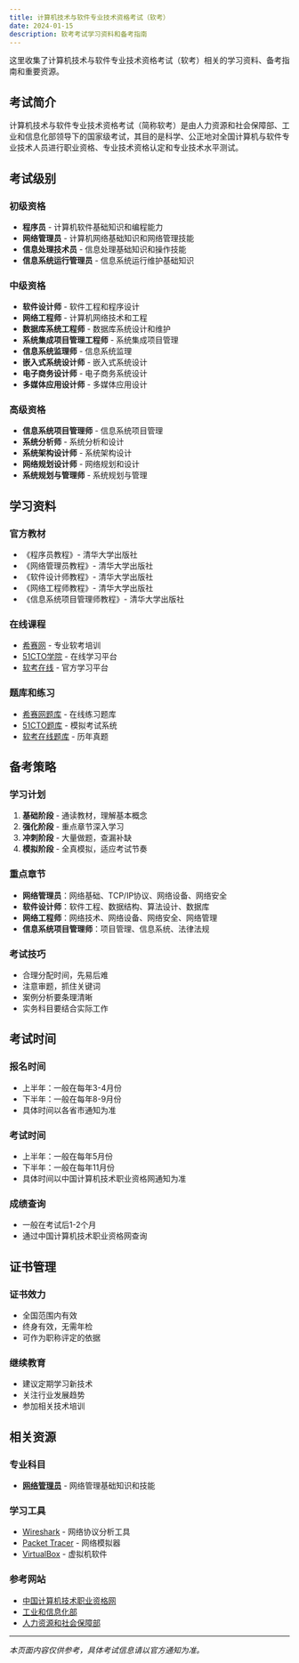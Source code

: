 ```yaml
---
title: 计算机技术与软件专业技术资格考试（软考）
date: 2024-01-15
description: 软考考试学习资料和备考指南
---
```


这里收集了计算机技术与软件专业技术资格考试（软考）相关的学习资料、备考指南和重要资源。

## 考试简介

计算机技术与软件专业技术资格考试（简称软考）是由人力资源和社会保障部、工业和信息化部领导下的国家级考试，其目的是科学、公正地对全国计算机与软件专业技术人员进行职业资格、专业技术资格认定和专业技术水平测试。

## 考试级别

### 初级资格
- **程序员** - 计算机软件基础知识和编程能力
- **网络管理员** - 计算机网络基础知识和网络管理技能
- **信息处理技术员** - 信息处理基础知识和操作技能
- **信息系统运行管理员** - 信息系统运行维护基础知识

### 中级资格
- **软件设计师** - 软件工程和程序设计
- **网络工程师** - 计算机网络技术和工程
- **数据库系统工程师** - 数据库系统设计和维护
- **系统集成项目管理工程师** - 系统集成项目管理
- **信息系统监理师** - 信息系统监理
- **嵌入式系统设计师** - 嵌入式系统设计
- **电子商务设计师** - 电子商务系统设计
- **多媒体应用设计师** - 多媒体应用设计

### 高级资格
- **信息系统项目管理师** - 信息系统项目管理
- **系统分析师** - 系统分析和设计
- **系统架构设计师** - 系统架构设计
- **网络规划设计师** - 网络规划和设计
- **系统规划与管理师** - 系统规划与管理

## 学习资料

### 官方教材
- 《程序员教程》- 清华大学出版社
- 《网络管理员教程》- 清华大学出版社
- 《软件设计师教程》- 清华大学出版社
- 《网络工程师教程》- 清华大学出版社
- 《信息系统项目管理师教程》- 清华大学出版社

### 在线课程
- [希赛网](https://www.educity.cn/) - 专业软考培训
- [51CTO学院](https://edu.51cto.com/) - 在线学习平台
- [软考在线](https://www.ruankao.org.cn/) - 官方学习平台

### 题库和练习
- [希赛网题库](https://www.educity.cn/) - 在线练习题库
- [51CTO题库](https://edu.51cto.com/) - 模拟考试系统
- [软考在线题库](https://www.ruankao.org.cn/) - 历年真题

## 备考策略

### 学习计划
1. **基础阶段** - 通读教材，理解基本概念
2. **强化阶段** - 重点章节深入学习
3. **冲刺阶段** - 大量做题，查漏补缺
4. **模拟阶段** - 全真模拟，适应考试节奏

### 重点章节
- **网络管理员**：网络基础、TCP/IP协议、网络设备、网络安全
- **软件设计师**：软件工程、数据结构、算法设计、数据库
- **网络工程师**：网络技术、网络设备、网络安全、网络管理
- **信息系统项目管理师**：项目管理、信息系统、法律法规

### 考试技巧
- 合理分配时间，先易后难
- 注意审题，抓住关键词
- 案例分析要条理清晰
- 实务科目要结合实际工作

## 考试时间

### 报名时间
- 上半年：一般在每年3-4月份
- 下半年：一般在每年8-9月份
- 具体时间以各省市通知为准

### 考试时间
- 上半年：一般在每年5月份
- 下半年：一般在每年11月份
- 具体时间以中国计算机技术职业资格网通知为准

### 成绩查询
- 一般在考试后1-2个月
- 通过中国计算机技术职业资格网查询

## 证书管理

### 证书效力
- 全国范围内有效
- 终身有效，无需年检
- 可作为职称评定的依据

### 继续教育
- 建议定期学习新技术
- 关注行业发展趋势
- 参加相关技术培训

## 相关资源

### 专业科目
- **[网络管理员](/docs/learning/soft-exam/network-administrator/)** - 网络管理基础知识和技能

### 学习工具
- [Wireshark](https://www.wireshark.org/) - 网络协议分析工具
- [Packet Tracer](https://www.netacad.com/) - 网络模拟器
- [VirtualBox](https://www.virtualbox.org/) - 虚拟机软件

### 参考网站
- [中国计算机技术职业资格网](https://www.ruankao.org.cn/)
- [工业和信息化部](https://www.miit.gov.cn/)
- [人力资源和社会保障部](http://www.mohrss.gov.cn/)

---

*本页面内容仅供参考，具体考试信息请以官方通知为准。*
